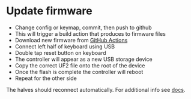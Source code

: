 # Update firmware

* Change config or keymap, commit, then push to github
* This will trigger a build action that produces to firmware files
* Download new firmware from [GitHub Actions](https://github.com/frehm/zmk-config-corne/actions)
* Connect left half of keyboard using USB
* Double tap reset button on keyboard
* The controller will appear as a new USB storage device
* Copy the correct UF2 file onto the root of the device
* Once the flash is complete the controller will reboot
* Repeat for the other side

The halves should reconnect automatically. For additional info see [docs](https://zmk.dev/docs/user-setup#installing-the-firmware).

